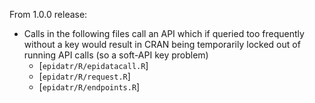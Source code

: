 From 1.0.0 release:
- Calls in the following files call an API which if queried too frequently without a key would result in CRAN being temporarily locked out of running API calls (so a soft-API key problem)
  - [`epidatr/R/epidatacall.R`]
  - [`epidatr/R/request.R`]
  - [`epidatr/R/endpoints.R`]

